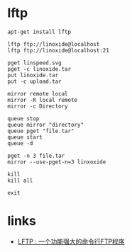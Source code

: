# lftp
```shell
apt-get install lftp

lftp ftp://linoxide@localhost
lftp ftp://linoxide@localhost:21

pget linspeed.svg
pget -c linoxide.tar
put linoxide.tar
put -c upload.tar

mirror remote local
mirror -R local remote
mirror -c Directory

queue stop
queue mirror "directory"
queue pget "file.tar"
queue start
queue -d

pget -n 3 file.tar
mirror --use-pget-n=3 linxoxide

kill
kill all

exit
```

# links
- [LFTP : 一个功能强大的命令行FTP程序](https://linux.cn/article-5460-1.html)
